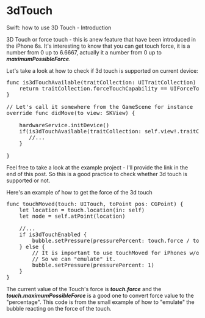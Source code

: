 # 3dTouch
Swift: how to use 3D Touch - Introduction

3D Touch or force touch - this is anew feature that have been introduced in the iPhone 6s. It's interesting to know that you can get touch force, it is a number from 0 up to 6.6667, actually it a number from 0 up to <em><strong>maximumPossibleForce</strong></em>.

Let's take a look at how to check if 3d touch is supported on current device:

<pre lang="swift">
func is3dTouchAvailable(traitCollection: UITraitCollection) -> Bool {
    return traitCollection.forceTouchCapability == UIForceTouchCapability.available
}

// Let's call it somewhere from the GameScene for instance
override func didMove(to view: SKView) {

    hardwareService.initDevice()
    if(is3dTouchAvailable(traitCollection: self.view!.traitCollection)) {
       //...
    }
    
}
</pre>
Feel free to take a look at the example project - I'll provide the link in the end of this post.
So this is a good practice to check whether 3d touch is supported or not.

Here's an example of how to get the force of the 3d touch

<pre lang="swift">
func touchMoved(touch: UITouch, toPoint pos: CGPoint) {
    let location = touch.location(in: self)
    let node = self.atPoint(location)
    
    //...
    if is3dTouchEnabled {
        bubble.setPressure(pressurePercent: touch.force / touch.maximumPossibleForce)
    } else {
        // It is important to use touchMoved for iPhones w/o 3dTouch,
        // So we can "emulate" it.
        bubble.setPressure(pressurePercent: 1)
    }
}
</pre>
The current value of the Touch's force is <em><strong>touch.force</strong></em> and the <em><strong>touch.maximumPossibleForce</strong></em> is a good one to convert force value to the "percentage".
This code is from the small example of how to "emulate" the bubble reacting on the force of the touch.
